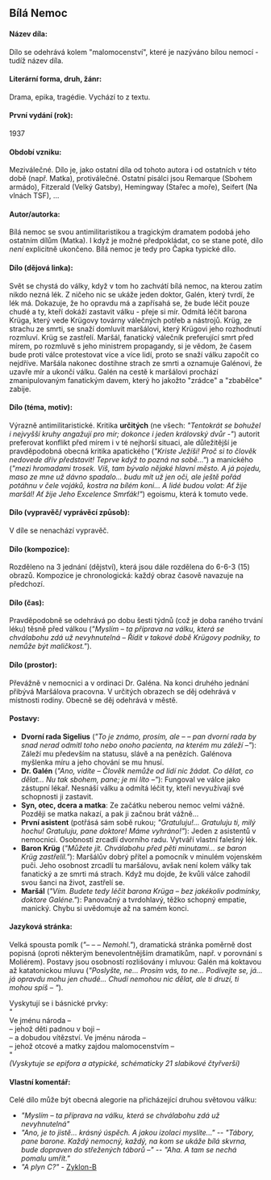 ## Bílá Nemoc

#### Název díla:
Dílo se odehrává kolem "malomocenství", které je nazýváno bílou nemocí - tudíž název díla.

#### Literární forma, druh, žánr:
Drama, epika, tragédie. Vychází to z textu.

#### První vydání (rok):
1937

#### Období vzniku:
Meziválečné. Dílo je, jako ostatní díla od tohoto autora i od ostatních v této době (např. Matka), protiválečné.
Ostatní pisálci jsou Remarque (Sbohem armádo), Fitzerald (Velký Gatsby), Hemingway (Stařec a moře), Seifert (Na vlnách TSF), ...

#### Autor/autorka:
Bílá nemoc se svou antimilitaristikou a tragickým dramatem podobá jeho ostatním dílům (Matka). I když je možné předpokládat, co se stane poté, dílo _není_ explicitně ukončeno. Bílá nemoc je tedy pro Čapka typické dílo.

#### Dílo (dějová linka):
Svět se chystá do války, když v tom ho zachvátí bílá nemoc, na kterou zatím nikdo nezná lék. Z ničeho nic se ukáže jeden doktor, Galén, který tvrdí, že lék má. Dokazuje, že ho opravdu má a zapřísahá se, že bude léčit pouze chudé a ty, kteří dokáží zastavit válku - přeje si mír. Odmítá léčit barona Krüga, který vede Krügovy továrny válečných potřeb a nástrojů. Krüg, ze strachu ze smrti, se snaží domluvit maršálovi, který Krügovi jeho rozhodnutí rozmluví. Krüg se zastřelí. Maršál, fanatický válečník preferující smrt před mírem, po rozmluvě s jeho ministrem propagandy, si je vědom, že časem bude proti válce protestovat více a více lidí, proto se snaží válku započít co nejdříve. Maršála nakonec dostihne strach ze smrti a oznamuje Galénovi, že uzavře mír a ukončí válku. Galén na cestě k maršálovi prochází zmanipulovaným fanatickým davem, který ho jakožto "zrádce" a "zbabělce" zabije.

#### Dílo (téma, motiv):
Výrazně antimilitaristické. Kritika __určitých__ (ne všech: _"Tentokrát se bohužel i nejvyšší kruhy angažují pro mír; dokonce i jeden královský dvůr -"_) autorit preferovat konflikt před mírem i v té nejhorší situaci, ale důležitější je pravděpodobná obecná kritika apatického (_"Kriste Ježíši! Proč si to člověk nedovede dřív představit! Teprve když to pozná na sobě..."_) a manického (_"mezi  hromadami  trosek. Víš, tam bývalo nějaké hlavní město. A já pojedu, maso ze mne už dávno spadalo... budu mít už jen oči, ale ještě pořád potáhnu  v čele vojáků, kostra na bílém koni... A lidé budou volat: Ať žije maršál! Ať žije Jeho Excelence Smrťák!"_) egoismu, která k tomuto vede.

#### Dílo (vypravěč/ vyprávěcí způsob):
V díle se nenachází vypravěč.

#### Dílo (kompozice):
Rozděleno na 3 jednání (dějství), která jsou dále rozdělena do 6-6-3 (15) obrazů. Kompozice je chronologická: každý obraz časově navazuje na předchozí.

#### Dílo (čas):
Pravděpodobně se odehrává po dobu šesti týdnů (což je doba raného trvání léku) těsně před válkou (_"Myslím – ta příprava na válku, která se chválabohu zdá už nevyhnutelná – Řídit  v takové době Krügovy podniky, to nemůže být maličkost."_).

#### Dílo (prostor):
Převážně v nemocnici a v ordinaci Dr. Galéna. Na konci druhého jednání přibývá Maršálova pracovna. V určitých obrazech se děj odehrává v místnosti rodiny.
Obecně se děj odehrává v městě.

#### Postavy:

 * __Dvorní rada Sigelius__ (_"To je známo, prosím, ale – –  pan dvorní rada by snad nerad odmítl toho nebo onoho pacienta, na kterém mu záleží –"_): Záleží mu především na statusu, slávě a na penězích. Galénova myšlenka míru a jeho chování se mu hnusí.
 * __Dr. Galén__ (_"Ano, vidíte – Člověk nemůže od lidí nic žádat. Co dělat, co dělat... Nu tak sbohem, pane; je mi líto –"_): Fungoval ve válce jako zástupní lékař. Nesnáší válku a odmítá léčit ty, kteří nevyužívají své schopnosti ji zastavit.
 * __Syn, otec, dcera a matka__: Ze začátku neberou nemoc velmi vážně. Později se matka nakazí, a pak ji začnou brát vážně...
 * __První asistent__ (potřásá sám sobě rukou; _"Gratuluju!... Gratuluju ti, milý hochu! Gratuluju, pane doktore! Máme vyhráno!"_): Jeden z asistentů v nemocnici. Osobností zrcadlí dvorního radu. Vytváří vlastní falešný lék.
 * __Baron Krüg__ (_"Můžete jít. Chválabohu před pěti minutami... se baron Krüg zastřelil."_): Maršálův dobrý přítel a pomocník v minulém vojenském puči. Jeho osobnost zrcadlí tu maršálovu, avšak není kolem války tak fanatický a ze smrti má strach. Když mu dojde, že kvůli válce zahodil svou šanci na život, zastřelí se.
 * __Maršál__ (_"Vím. Budete tedy léčit barona Krüga – bez jakékoliv podmínky, doktore Galéne."_): Panovačný a tvrdohlavý, těžko schopný empatie, manický. Chybu si uvědomuje až na samém konci.

#### Jazyková stránka:
Velká spousta pomlk (_"– – – Nemohl."_), dramatická stránka poměrně dost popisná (oproti některým benevolentnějším dramatikům, např. v porovnání s Moliérem). Postavy jsou osobností rozlišovány i mluvou: Galén má koktavou až katatonickou mluvu (_"Poslyšte, ne... Prosím vás, to ne...  Podívejte se, já... já opravdu mohu jen chudé... Chudí nemohou nic dělat, ale ti druzí, ti mohou spíš – "_).

Vyskytují se i básnické prvky:  
"  
Ve jménu národa –  
– jehož děti padnou v boji –  
– a dobudou vítězství. Ve jménu národa –  
– jehož otcové a matky zajdou malomocenstvím –  
"  
_(Vyskytuje se epifora a atypické, schématicky 21 slabikové čtyřverší)_

#### Vlastní komentář:
Celé dílo může být obecná alegorie na přicházející druhou světovou válku:

 * _"Myslím –  ta příprava na válku, která se chválabohu zdá už nevyhnutelná"_
 * _"Ano, je to jistě... krásný úspěch.  A jakou  izolaci  myslíte..."_ -- _"Tábory, pane barone. Každý nemocný, každý, na kom se ukáže bílá skvrna, bude dopraven do střežených táborů –"_ -- _"Aha. A tam se nechá pomalu umřít."_
 * _"A plyn C?"_ - [Zyklon-B](https://cs.wikipedia.org/wiki/Cyklon_B)
